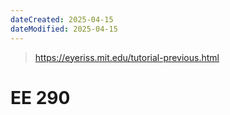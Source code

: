 ```yaml
---
dateCreated: 2025-04-15
dateModified: 2025-04-15
---
```

> https://eyeriss.mit.edu/tutorial-previous.html

# EE 290

